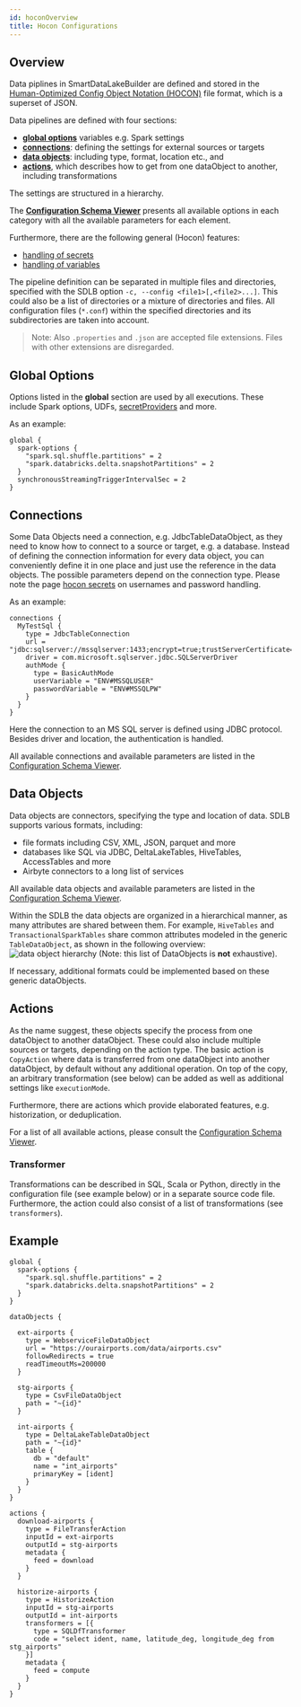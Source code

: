 ```yaml
---
id: hoconOverview
title: Hocon Configurations
---
```


## Overview
Data piplines in SmartDataLakeBuilder are defined and stored in the [Human-Optimized Config Object Notation (HOCON)](https://github.com/lightbend/config/blob/master/HOCON.md) file format, which is a superset of JSON.

Data pipelines are defined with four sections:

* [**global options**](#global-options) variables e.g. Spark settings
* [**connections**](#connections): defining the settings for external sources or targets
* [**data objects**](#data-objects): including type, format, location etc., and 
* [**actions**](#actions), which describes how to get from one dataObject to another, including transformations 

The settings are structured in a hierarchy. 

The [**Configuration Schema Viewer**](../../JsonSchemaViewer) presents all available options in each category with all the available parameters for each element. 

Furthermore, there are the following general (Hocon) features:

* [handling of secrets](hoconSecrets)
* [handling of variables](hoconVariables)

The pipeline definition can be separated in multiple files and directories, specified with the SDLB option `-c, --config <file1>[,<file2>...]`. This could also be a list of directories or a mixture of directories and files. All configuration files (`*.conf`) within the specified directories and its subdirectories are taken into account. 

> Note: Also `.properties` and `.json` are accepted file extensions. Files with other extensions are disregarded. 

## Global Options
Options listed in the **global** section are used by all executions. These include Spark options, UDFs, [secretProviders](hoconSecrets) and more.

As an example:
```
global {
  spark-options {
    "spark.sql.shuffle.partitions" = 2
    "spark.databricks.delta.snapshotPartitions" = 2
  }
  synchronousStreamingTriggerIntervalSec = 2
}
```

## Connections
Some Data Objects need a connection, e.g. JdbcTableDataObject, as they need to know how to connect to a source or target, e.g. a database.
Instead of defining the connection information for every data object, you can conveniently define it in one place and just use the reference in the data objects.
The possible parameters depend on the connection type. Please note the page [hocon secrets](hoconSecrets)  on usernames and password handling.

As an example:

```
connections {
  MyTestSql {
    type = JdbcTableConnection
    url = "jdbc:sqlserver://mssqlserver:1433;encrypt=true;trustServerCertificate=true;database=testdb"
    driver = com.microsoft.sqlserver.jdbc.SQLServerDriver
    authMode {
      type = BasicAuthMode
      userVariable = "ENV#MSSQLUSER"
      passwordVariable = "ENV#MSSQLPW"
    }
  }
}
```

Here the connection to an MS SQL server is defined using JDBC protocol. Besides driver and location, the authentication is handled. 

All available connections and available parameters are listed in the [Configuration Schema Viewer](https://smartdatalake.ch/json-schema-viewer/index.html#viewer-page?v=1).

## Data Objects
Data objects are connectors, specifying the type and location of data. SDLB supports various formats, including: 

* file formats including CSV, XML, JSON, parquet and more
* databases like SQL via JDBC, DeltaLakeTables, HiveTables, AccessTables and more
* Airbyte connectors to a long list of services

All available data objects and available parameters are listed in the [Configuration Schema Viewer](https://smartdatalake.ch/json-schema-viewer/index.html#viewer-page?v=2).


Within the SDLB the data objects are organized in a hierarchical manner, as many attributes are shared between them. 
For example, `HiveTables` and `TransactionalSparkTables` share common attributes modeled in the generic `TableDataObject`, as shown in the following overview: 
![data object hierarchy](../images/dataobject_hierarchy.png)
(Note: this list of DataObjects is **not** exhaustive).

If necessary, additional formats could be implemented based on these generic dataObjects.

## Actions
As the name suggest, these objects specify the process from one dataObject to another dataObject. These could also include multiple sources or targets, depending on the action type. 
The basic action is `CopyAction` where data is transferred from one dataObject into another dataObject, by default without any additional operation. On top of the copy, an arbitrary transformation (see below) can be added as well as additional settings like `executionMode`. 

Furthermore, there are actions which provide elaborated features, e.g. historization, or deduplication. 

For a list of all available actions, please consult the [Configuration Schema Viewer](https://smartdatalake.ch/json-schema-viewer/index.html#viewer-page?v=3).

### Transformer
Transformations can be described in SQL, Scala or Python, directly in the configuration file (see example below) or in a separate source code file. Furthermore, the action could also consist of a list of transformations (see `transformers`). 



## Example

```
global {
  spark-options {
    "spark.sql.shuffle.partitions" = 2
    "spark.databricks.delta.snapshotPartitions" = 2
  }
}

dataObjects {

  ext-airports {
    type = WebserviceFileDataObject
    url = "https://ourairports.com/data/airports.csv"
    followRedirects = true
    readTimeoutMs=200000
  }

  stg-airports {
    type = CsvFileDataObject
    path = "~{id}"
  }

  int-airports {
    type = DeltaLakeTableDataObject
    path = "~{id}"
    table {
      db = "default"
      name = "int_airports"
      primaryKey = [ident]
    }
  }
}

actions {
  download-airports {
    type = FileTransferAction
    inputId = ext-airports
    outputId = stg-airports
    metadata {
      feed = download
    }
  }

  historize-airports {
    type = HistorizeAction
    inputId = stg-airports
    outputId = int-airports
    transformers = [{
      type = SQLDfTransformer
      code = "select ident, name, latitude_deg, longitude_deg from stg_airports"
    }]
    metadata {
      feed = compute
    }
  }
}
```



